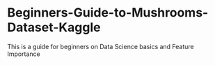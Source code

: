 # Beginners-Guide-to-Mushrooms-Dataset-Kaggle
This is a guide for beginners on Data Science basics and Feature Importance
